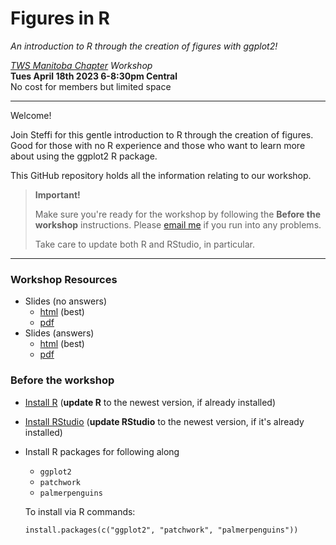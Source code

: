 # Figures in R 

*An introduction to R through the creation of figures with ggplot2!*

*[TWS Manitoba Chapter](http://www.tws-mb.com/events/2023/04/18/r-workshop) Workshop*  
**Tues April 18th 2023 6-8:30pm Central**  
No cost for members but limited space

---

Welcome! 

Join Steffi for this gentle introduction to R through the creation of figures. 
Good for those with no R experience and those who want to learn more about using 
the ggplot2 R package.

This GitHub repository holds all the information relating to our workshop.

> **Important!**
>
> Make sure you're ready for the workshop by following the **Before the workshop** instructions. Please [email me](mailto:sel@steffilazerte.ca) if you run into any problems.
>
> Take care to update both R and RStudio, in particular.

---

### Workshop Resources
- Slides (no answers)
  - [html](http://steffilazerte.ca/Figures-in-R/) (best)
  - [pdf](http://steffilazerte.ca/Figures-in-R/intro_to_r_sm.pdf)
- Slides (answers)
  - [html](http://steffilazerte.ca/Figures-in-R/intro_to_r_answers.html) (best)
  - [pdf](http://steffilazerte.ca/Figures-in-R/intro_to_r_answers_sm.pdf)


### Before the workshop
- [Install R](https://muug.ca/mirror/cran/) 
  (**update R** to the newest version, if already installed)
- [Install RStudio](https://www.rstudio.com/products/rstudio/download/)
  (**update RStudio** to the newest version, if it's already installed)
- Install R packages for following along
  - `ggplot2`
  - `patchwork`
  - `palmerpenguins`

  To install via R commands:

  ```         
  install.packages(c("ggplot2", "patchwork", "palmerpenguins"))
  ```